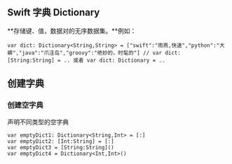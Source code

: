 ## Swift 字典 Dictionary

**存储键、值，数据对的无序数据集。**例如：
```
var dict: Dictionary<String,String> = ["swift":"雨燕,快速","python":"大蟒","java":"爪洼岛","groovy":"绝妙的，时髦的"] // var dict: [String:String] = .. 或者 var dict: Dictionary = .. 
```

## 创建字典

### 创建空字典
声明不同类型的空字典
```
var emptyDict1: Dictionary<String,Int> = [:]
var emptyDict2: [Int:String] = [:]
var emptyDict3 = [String:String]()
var emptyDict4 = Dictionary<Int,Int>()
```






